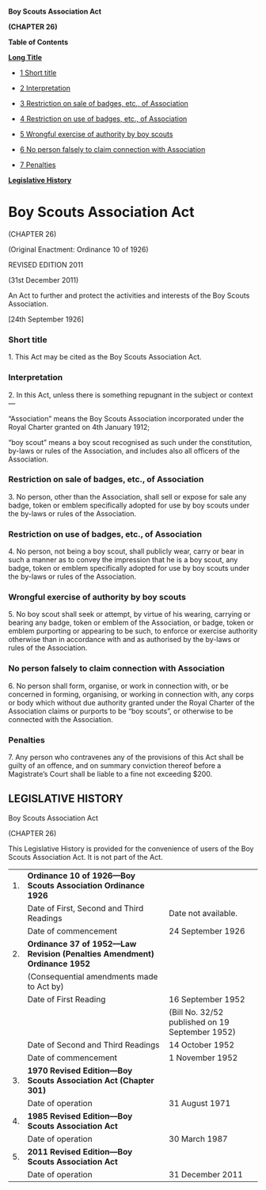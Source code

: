 **Boy Scouts Association Act**

**(CHAPTER 26)**

**Table of Contents**

[**Long Title**](#Boy-Scouts-Association-Act)

- [1 Short title](#Short-title)

- [2 Interpretation](#Interpretation)

- [3 Restriction on sale of badges, etc., of Association](#Restriction-on-sale-of-badges-etc-of-Association)

- [4 Restriction on use of badges, etc., of Association](#Restriction-on-use-of-badges-etc-of-Association)

- [5 Wrongful exercise of authority by boy scouts](#Wrongful-exercise-of-authority-by-boy-scouts)

- [6 No person falsely to claim connection with Association](#No-person-falsely-to-claim-connection-with-Association)

- [7 Penalties](#Penalties)

[**Legislative History**](#Legislative-History)

# Boy Scouts Association Act

(CHAPTER 26)

(Original Enactment: Ordinance 10 of 1926)

REVISED EDITION 2011

(31st December 2011)

An Act to further and protect the activities and interests of the Boy Scouts Association.

[24th September 1926]

### Short title

1\. This Act may be cited as the Boy Scouts Association Act.

### Interpretation

2\. In this Act, unless there is something repugnant in the subject or context —

“Association” means the Boy Scouts Association incorporated under the Royal Charter granted on 4th January 1912;

“boy scout” means a boy scout recognised as such under the constitution, by-laws or rules of the Association, and includes also all officers of the Association.

### Restriction on sale of badges, etc., of Association

3\. No person, other than the Association, shall sell or expose for sale any badge, token or emblem specifically adopted for use by boy scouts under the by-laws or rules of the Association.

### Restriction on use of badges, etc., of Association

4\. No person, not being a boy scout, shall publicly wear, carry or bear in such a manner as to convey the impression that he is a boy scout, any badge, token or emblem specifically adopted for use by boy scouts under the by-laws or rules of the Association.

### Wrongful exercise of authority by boy scouts

5\. No boy scout shall seek or attempt, by virtue of his wearing, carrying or bearing any badge, token or emblem of the Association, or badge, token or emblem purporting or appearing to be such, to enforce or exercise authority otherwise than in accordance with and as authorised by the by-laws or rules of the Association.

### No person falsely to claim connection with Association

6\. No person shall form, organise, or work in connection with, or be concerned in forming, organising, or working in connection with, any corps or body which without due authority granted under the Royal Charter of the Association claims or purports to be “boy scouts”, or otherwise to be connected with the Association.

### Penalties

7\. Any person who contravenes any of the provisions of this Act shall be guilty of an offence, and on summary conviction thereof before a Magistrate’s Court shall be liable to a fine not exceeding $200.

## LEGISLATIVE HISTORY

Boy Scouts Association Act

(CHAPTER 26)

This Legislative History is provided for the convenience of users of the Boy Scouts Association Act. It is not part of the Act.

||||
|:-|:-|:-|
|1.|**Ordinance 10 of 1926—Boy Scouts Association Ordinance 1926**|
||Date of First, Second and Third Readings|Date not available.|
||Date of commencement|24 September 1926|
|2.|**Ordinance 37 of 1952—Law Revision (Penalties Amendment) Ordinance 1952**|
||(Consequential amendments made to Act by)||
||Date of First Reading|16 September 1952|
|||(Bill No. 32/52 published on 19 September 1952)|
||Date of Second and Third Readings|14 October 1952|
||Date of commencement|1 November 1952|
|3.|**1970 Revised Edition—Boy Scouts Association Act (Chapter 301)**|
||Date of operation|31 August 1971|
|4.|**1985 Revised Edition—Boy Scouts Association Act**|
||Date of operation|30 March 1987|
|5.|**2011 Revised Edition—Boy Scouts Association Act**|
||Date of operation|31 December 2011|
